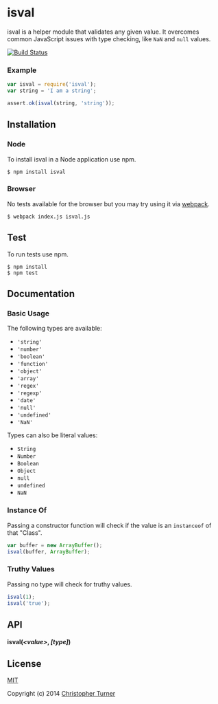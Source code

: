 # isval

isval is a helper module that validates any given value. It overcomes common JavaScript issues with type checking, like `NaN` and `null` values.

[![Build Status](https://travis-ci.org/tur-nr/node-isval.svg?branch=master)](https://travis-ci.org/tur-nr/node-isval)

### Example

```js
var isval = require('isval');
var string = 'I am a string';

assert.ok(isval(string, 'string'));
```

## Installation

### Node

To install isval in a Node application use npm.

```
$ npm install isval
```

### Browser

No tests available for the browser but you may try using it via [webpack](https://github.com/webpack/webpack).

```
$ webpack index.js isval.js
```

## Test

To run tests use npm.

```
$ npm install
$ npm test
```

## Documentation

### Basic Usage

The following types are available:

* `'string'`
* `'number'`
* `'boolean'`
* `'function'`
* `'object'`
* `'array'`
* `'regex'`
* `'regexp'`
* `'date'`
* `'null'`
* `'undefined'`
* `'NaN'`

Types can also be literal values:

* `String`
* `Number`
* `Boolean`
* `Object`
* `null`
* `undefined`
* `NaN`

### Instance Of

Passing a constructor function will check if the value is an `instanceof` of that "Class".

```js
var buffer = new ArrayBuffer();
isval(buffer, ArrayBuffer);
```

### Truthy Values

Passing no type will check for truthy values.

```js
isval(1);
isval('true');
```

## API

#### isval(*&lt;value&gt;*, *[type]*)

## License

[MIT](LICENSE)

Copyright (c) 2014 [Christopher Turner](https://github.com/tur-nr)
